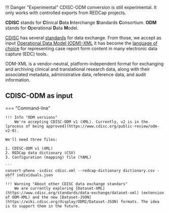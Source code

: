 !!! Danger "Experimental"
    CDISC-ODM conversion is still experimental. It only works with controlled exports from REDCap projects.

**CDISC** stands for **C**linical **D**ata **I**nterchange **S**tandards **C**onsortium. **ODM** stands for **O**perational **D**ata **M**odel.

[CDISC](https://www.cdisc.org) has several [standards](https://www.cdisc.org/standards/data-exchange) for data exchange. From those, we accept as input [Operational Data Model (ODM)-XML](https://www.cdisc.org/standards/data-exchange/odm) it has become the [language of choice](https://en.wikipedia.org/wiki/Clinical_Data_Interchange_Standards_Consortium#ODM_and_EDC_integration) for representing case report form content in many electronic data capture (EDC) tools. 

ODM-XML is a vendor-neutral, platform-independent format for exchanging and archiving clinical and translational research data, along with their associated metadata, administrative data, reference data, and audit information.

## CDISC-ODM as input

=== "Command-line"

    !!! Info "ODM versions"
        We're accepting CDISC-ODM v1 (XML). Currently, v2 is in the [process of being approved](https://www.cdisc.org/public-review/odm-v2-0).

    We'll need three files:

    1. CDISC-ODM v1 (XML)
    2. REDCap data dictionary (CSV)
    3. Configuration (mapping) file (YAML)

    ```
    convert-pheno -icdisc cdisc.xml --redcap-dictionary dictionary.csv -obff individuals.json
    ```
    !!! Warning "About other CDISC data exchange standars"
        We are currently exploring [Dataset-XML](https://www.cdisc.org/standards/data-exchange/dataset-xml) (extension of ODM-XML) and the new [Dataset-JSON](https://wiki.cdisc.org/display/ODM2/Dataset-JSON) formats. The idea is to support them in the future.

